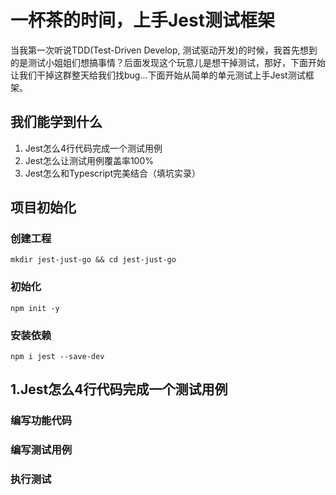 # 一杯茶的时间，上手Jest测试框架
当我第一次听说TDD(Test-Driven Develop, 测试驱动开发)的时候，我首先想到的是测试小姐姐们想搞事情？后面发现这个玩意儿是想干掉测试，那好，下面开始让我们干掉这群整天给我们找bug...下面开始从简单的单元测试上手Jest测试框架。

## 我们能学到什么
1. Jest怎么4行代码完成一个测试用例
2. Jest怎么让测试用例覆盖率100%
3. Jest怎么和Typescript完美结合（填坑实录）

## 项目初始化
### 创建工程
```shell
mkdir jest-just-go && cd jest-just-go
```
### 初始化
```shell
npm init -y
```

### 安装依赖
```shell
npm i jest --save-dev
```

## 1.Jest怎么4行代码完成一个测试用例
### 编写功能代码
### 编写测试用例
### 执行测试
